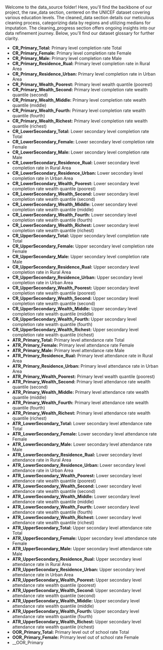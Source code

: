 Welcome to the data_source folder! Here, you'll find the backbone of our project, the raw_data section, centered on the UNICEF dataset covering various education levels. The cleaned_data section details our meticulous cleaning process, categorizing data by regions and utilizing medians for imputation. The cleaning_progress section offers ongoing insights into our data refinement journey. Below, you'll find our dataset glossary for further clarity.



- __CR_Primary_Total:__ Primary level completion rate Total
- __CR_Primary_Female:__ Primary level completion rate Female
- __CR_Primary_Male:__ Primary level completion rate Male
- __CR_Primary_Residence_Rual:__ Primary level completion rate in Rural Area
- __CR_Primary_Residence_Urban:__ Primary level completion rate in Urban Area
- __CR_Primary_Wealth_Poorest:__ Primary level wealth quantile (poorest) 
- __CR_Primary_Wealth_Second:__ Primary level completion rate wealth quantile (second)
- __CR_Primary_Wealth_Middle:__ Primary level completion rate wealth quantile (middle)
- __CR_Primary_Wealth_Fourth:__ Primary level completion rate wealth quantile (fourth)
- __CR_Primary_Wealth_Richest:__ Primary level completion rate wealth quantile (richest)
- __CR_LowerSecondary_Total:__ Lower secondary level completion rate Total
- __CR_LowerSecondary_Female:__ Lower secondary level completion rate Female
- __CR_LowerSecondary_Male:__ Lower secondary level completion rate Male
- __CR_LowerSecondary_Residence_Rual:__ Lower secondary level completion rate in Rural Area
- __CR_LowerSecondary_Residence_Urban:__ Lower secondary level completion rate in Urban Area
- __CR_LowerSecondary_Wealth_Poorest:__ Lower secondary level completion rate wealth quantile (poorest) 
- __CR_LowerSecondary_Wealth_Second:__ Lower secondary level completion rate wealth quantile (second)
- __CR_LowerSecondary_Wealth_Middle:__ Lower secondary level completion rate wealth quantile (middle)
- __CR_LowerSecondary_Wealth_Fourth:__ Lower secondary level completion rate wealth quantile (fourth)
- __CR_LowerSecondary_Wealth_Richest:__ Lower secondary level completion rate wealth quantile (richest)
- __CR_UpperSecondary_Total:__ Upper secondary level completion rate Total
- __CR_UpperSecondary_Female:__ Upper secondary level completion rate Female
- __CR_UpperSecondary_Male:__ Upper secondary level completion rate Male
- __CR_UpperSecondary_Residence_Rual:__ Upper secondary level completion rate in Rural Area
- __CR_UpperSecondary_Residence_Urban:__ Upper secondary level completion rate in Urban Area
- __CR_UpperSecondary_Wealth_Poorest:__ Upper secondary level completion rate wealth quantile (poorest) 
- __CR_UpperSecondary_Wealth_Second:__ Upper secondary level completion rate wealth quantile (second)
- __CR_UpperSecondary_Wealth_Middle:__ Upper secondary level completion rate wealth quantile (middle)
- __CR_UpperSecondary_Wealth_Fourth:__ Upper secondary level completion rate wealth quantile (fourth)
- __CR_UpperSecondary_Wealth_Richest:__ Upper secondary level completion rate wealth quantile (richest)
- __ATR_Primary_Total:__ Primary level attendance rate Total
- __ATR_Primary_Female:__ Primary level attendance rate Female
- __ATR_Primary_Male:__ Primary level attendance rate Male
- __ATR_Primary_Residence_Rual:__ Primary level attendance rate in Rural Area
- __ATR_Primary_Residence_Urban:__ Primary level attendance rate in Urban Area
- __ATR_Primary_Wealth_Poorest:__ Primary level wealth quantile (poorest) 
- __ATR_Primary_Wealth_Second:__ Primary level attendance rate wealth quantile (second)
- __ATR_Primary_Wealth_Middle:__ Primary level attendance rate wealth quantile (middle)
- __ATR_Primary_Wealth_Fourth:__ Primary level attendance rate wealth quantile (fourth)
- __ATR_Primary_Wealth_Richest:__ Primary level attendance rate wealth quantile (richest)
- __ATR_LowerSecondary_Total:__ Lower secondary level attendance rate Total
- __ATR_LowerSecondary_Female:__ Lower secondary level attendance rate Female
- __ATR_LowerSecondary_Male:__ Lower secondary level attendance rate Male
- __ATR_LowerSecondary_Residence_Rual:__ Lower secondary level attendance rate in Rural Area
- __ATR_LowerSecondary_Residence_Urban:__ Lower secondary level attendance rate in Urban Area
- __ATR_LowerSecondary_Wealth_Poorest:__ Lower secondary level attendance rate wealth quantile (poorest) 
- __ATR_LowerSecondary_Wealth_Second:__ Lower secondary level attendance rate wealth quantile (second)
- __ATR_LowerSecondary_Wealth_Middle:__ Lower secondary level attendance rate wealth quantile (middle)
- __ATR_LowerSecondary_Wealth_Fourth:__ Lower secondary level attendance rate wealth quantile (fourth)
- __ATR_LowerSecondary_Wealth_Richest:__ Lower secondary level attendance rate wealth quantile (richest)
- __ATR_UpperSecondary_Total:__ Upper secondary level attendance rate Total
- __ATR_UpperSecondary_Female:__ Upper secondary level attendance rate Female
- __ATR_UpperSecondary_Male:__ Upper secondary level attendance rate Male
- __ATR_UpperSecondary_Residence_Rual:__ Upper secondary level attendance rate in Rural Area
- __ATR_UpperSecondary_Residence_Urban:__ Upper secondary level attendance rate in Urban Area
- __ATR_UpperSecondary_Wealth_Poorest:__ Upper secondary level attendance rate wealth quantile (poorest) 
- __ATR_UpperSecondary_Wealth_Second:__ Upper secondary level attendance rate wealth quantile (second)
- __ATR_UpperSecondary_Wealth_Middle:__ Upper secondary level attendance rate wealth quantile (middle)
- __ATR_UpperSecondary_Wealth_Fourth:__ Upper secondary level attendance rate wealth quantile (fourth)
- __ATR_UpperSecondary_Wealth_Richest:__ Upper secondary level attendance rate wealth quantile (richest)
- __OOR_Primary_Total:__ Primary level out of school rate Total
- __OOR_Primary_Female:__ Primary level out of school rate Female
- __OOR_Primary
